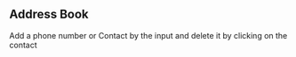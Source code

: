 ## Address Book

Add a phone number or Contact by the input and delete it by clicking on the contact
